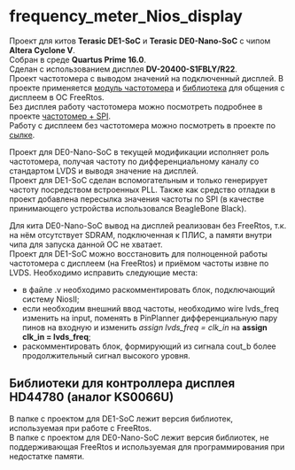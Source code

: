 # frequency_meter_Nios_display
Проект для китов **Terasic DE1-SoC** и **Terasic DE0-Nano-SoC** с чипом **Altera Cyclone V**.  
Собран в среде **Quartus Prime 16.0**.  
Сделан с использованием дисплея **DV-20400-S1FBLY/R22**.  
Проект частотомера с выводом значений на подключенный дисплей.
В проекте применяется [модуль частотомера](https://github.com/FlexlabCompany/frequency_meter_Nios_display/tree/master/freq_m_module) и [библиотека](https://github.com/FlexlabCompany/frequency_meter_Nios_display/tree/master/hd44780) для общения с дисплеем в ОС FreeRtos.  
Без дисплея работу частотомера можно посмотреть подробнее в проекте [частотомер + SPI](https://github.com/PetrDYu/frequency_meter).  
Работу с дисплеем без частотомера можно посмотреть в проекте по [сылке](https://github.com/PetrDYu/freertos_niosII/tree/master/freertos_niosII_display).

Проект для DE0-Nano-SoC в текущей модификации исполняет роль частотомера, получая частоту по дифференциальному каналу со стандартом LVDS и выводя значение на дисплей.  
Проект для DE1-SoC сделан вспомогательным и только генерирует частоту посредством встроенных PLL. 
Также как средство отладки в проект добавлена пересылка значения частоты по SPI (в качестве принимающего устройства использовался BeagleBone Black).  

Для кита DE0-Nano-SoC вывод на дисплей реализован без FreeRtos, т.к. на нём отсутствует SDRAM, подключенная к ПЛИС, а памяти внутри чипа для запуска данной ОС не хватает.  
Проект для DE1-SoC можно восстановить для полноценной работы частотомера с дисплеем (на FreeRtos) и приёмом частоты извне по LVDS. Необходимо исправить следующие места:
- в файле .v необходимо раскомментировать блок, подключающий систему NiosII;
- если необходим внешний ввод частоты, необходимо wire lvds_freq изменить на input, поменять в PinPlanner дифференциальную пару пинов на входную и изменить *assign lvds_freq = clk_in* на **assign clk_in = lvds_freq**;
- раскомментировать блок, формирующий из сигнала cout_b более продолжительный сигнал высокого уровня.


## Библиотеки для контроллера дисплея HD44780 (аналог KS0066U)
В папке с проектом для DE1-SoC лежит версия библиотек, используемая при работе с FreeRtos.  
В папке с проектом для DE0-Nano-SoC лежит версия библиотек, не поддерживающая FreeRtos и используемая для программирования при недостатке памяти.
